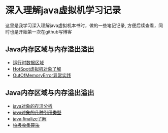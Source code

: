 # 深入理解java虚拟机学习记录
这里是我学习深入理解java虚拟机本书时，做的一些笔记记录, 方便后续查看，同时也是开始第一次在github写博客
## Java内存区域与内存溢出溢出
* [运行时数据区域](catalog/chapter02/2.2.md)
* [HotSpot虚拟机对象了解](catalog/chapter02/2.3.md)
* [OutOfMemoryError异常实践](catalog/chapter02/2.4.md)

## Java内存区域与内存溢出溢出
* [java对象的存活分析](catalog/chapter03/3.1.md)
* ~~[java对象的几种引用类型](catalog/chapter03/3.2.md)~~
* ~~[java finalize了解](catalog/chapter03/3.3.md)~~
* ~~[垃圾收集算法](catalog/chapter03/3.4.md)~~